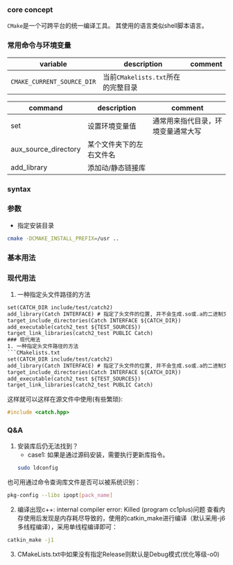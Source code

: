 ### core concept
`CMake`是一个可跨平台的统一编译工具。
其使用的语言类似shell脚本语言。

### 常用命令与环境变量

| variable | description | comment |
| ---- | ---- | ---- |
| `CMAKE_CURRENT_SOURCE_DIR` | 当前`CMakelists.txt`所在的完整目录 |  |

| command | description | comment|
|------|----------|---------|
|set| 设置环境变量值| 通常用来指代目录，环境变量通常大写|
|aux_source_directory| 某个文件夹下的左右文件名| |
|add_library| 添加动/静态链接库| |

### syntax

### 参数
- 指定安装目录
```bash
cmake -DCMAKE_INSTALL_PREFIX=/usr ..
```

### 基本用法
### 现代用法
1. 一种指定头文件路径的方法
```CMakelists.txt
set(CATCH_DIR include/test/catch2)
add_library(Catch INTERFACE) # 指定了头文件的位置, 并不会生成.so或.a的二进制文件
target_include_directories(Catch INTERFACE ${CATCH_DIR})
add_executable(catch2_test ${TEST_SOURCES})
target_link_libraries(catch2_test PUBLIC Catch)
### 现代用法
1. 一种指定头文件路径的方法
```CMakelists.txt
set(CATCH_DIR include/test/catch2)
add_library(Catch INTERFACE) # 指定了头文件的位置, 并不会生成.so或.a的二进制文件
target_include_directories(Catch INTERFACE ${CATCH_DIR})
add_executable(catch2_test ${TEST_SOURCES})
target_link_libraries(catch2_test PUBLIC Catch)
```
这样就可以这样在源文件中使用(有些繁琐):
```cpp
#include <catch.hpp>
```

### Q&A
1. 安装库后仍无法找到？
	- case1: 如果是通过源码安装，需要执行更新库指令。
	```bash
	sudo ldconfig
	```

 也可用通过命令查询库文件是否可以被系统识别：
```bash
pkg-config --libs ipopt[pack_name]
```
2. 编译出现c++: internal compiler error: Killed (program cc1plus)问题
查看内存使用后发现是内存耗尽导致的，使用的catkin_make进行编译（默认采用-j6 多线程编译），采用单线程编译即可：
```bash
catkin_make -j1
```
3. CMakeLists.txt中如果没有指定Release则默认是Debug模式(优化等级-o0)


